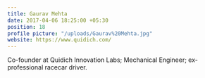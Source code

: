 ```yaml
---
title: Gaurav Mehta
date: 2017-04-06 18:25:00 +05:30
position: 18
profile picture: "/uploads/Gaurav%20Mehta.jpg"
website: https://www.quidich.com/
---
```


Co-founder at Quidich Innovation Labs; Mechanical Engineer; ex-professional racecar driver.
